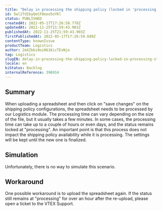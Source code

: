 ```yaml
---
title: "Delay in processing the shipping policy (locked in 'processing' status)"
id: 5wl2TdIbyQeCF8eoo5oYKl
status: PUBLISHED
createdAt: 2022-05-17T17:26:58.778Z
updatedAt: 2022-11-25T21:59:43.903Z
publishedAt: 2022-11-25T21:59:43.903Z
firstPublishedAt: 2022-05-17T17:26:59.689Z
contentType: knownIssue
productTeam: Logistics
author: 2mXZkbi0oi061KicTExNjo
tag: Logistics
slugEN: delay-in-processing-the-shipping-policy-locked-in-processing-status
locale: en
kiStatus: Backlog
internalReference: 396914
---
```


## Summary


When uploading a spreadsheet and then click on "save changes" on the shipping policy configurations, the spreadsheet needs to be processed by our Logistics module. The processing time can vary depending on the size of the file, but it usually takes a few minutes. In some cases, the processing time can take up to a couple of hours or even days, and the status remains locked at "processing".
An important point is that this process does not impact the shipping policy availability while it is processing. The settings will be kept until the new one is finalized.



## Simulation


Unfortunately, there is no way to simulate this scenario.



## Workaround


One possible workaround is to upload the spreadsheet again. If the status still remains at "processing" for over an hour after the re-upload, please open a ticket to the VTEX Support.


